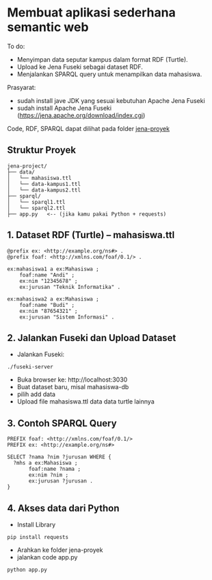 # Membuat aplikasi sederhana semantic web
To do:
- Menyimpan data seputar kampus dalam format RDF (Turtle).
- Upload ke Jena Fuseki sebagai dataset RDF.
- Menjalankan SPARQL query untuk menampilkan data mahasiswa.

Prasyarat:
- sudah install jave JDK yang sesuai kebutuhan Apache Jena Fuseki
- sudah install Apache Jena Fuseki (https://jena.apache.org/download/index.cgi)

Code, RDF, SPARQL dapat dilihat pada folder [jena-proyek](https://github.com/erickpaulus/SemanticWeb/tree/main/jena-proyek)
## Struktur Proyek
```
jena-project/
├── data/
│   └── mahasiswa.ttl
│   └── data-kampus1.ttl
│   └── data-kampus2.ttl
├── sparql/
│   └── sparql1.ttl
│   └── sparql2.ttl
├── app.py   <-- (jika kamu pakai Python + requests)
```
## 1. Dataset RDF (Turtle) – mahasiswa.ttl
```
@prefix ex: <http://example.org/ns#> .
@prefix foaf: <http://xmlns.com/foaf/0.1/> .

ex:mahasiswa1 a ex:Mahasiswa ;
    foaf:name "Andi" ;
    ex:nim "12345678" ;
    ex:jurusan "Teknik Informatika" .

ex:mahasiswa2 a ex:Mahasiswa ;
    foaf:name "Budi" ;
    ex:nim "87654321" ;
    ex:jurusan "Sistem Informasi" .
```

## 2. Jalankan Fuseki dan Upload Dataset
- Jalankan Fuseki:
```
./fuseki-server
```
- Buka browser ke: http://localhost:3030
- Buat dataset baru, misal mahasiswa-db
- pilih add data
- Upload file mahasiswa.ttl data data turtle lainnya

## 3. Contoh SPARQL Query
```
PREFIX foaf: <http://xmlns.com/foaf/0.1/>
PREFIX ex: <http://example.org/ns#>

SELECT ?nama ?nim ?jurusan WHERE {
  ?mhs a ex:Mahasiswa ;
       foaf:name ?nama ;
       ex:nim ?nim ;
       ex:jurusan ?jurusan .
}
```
## 4. Akses data dari Python 
- Install Library
```
pip install requests
```
- Arahkan ke folder jena-proyek
- jalankan code app.py
```
python app.py
```
